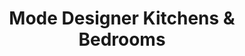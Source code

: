 ---
title: "Mode Designer Kitchens & Bedrooms"
url: /basford/mode-designer-kitchens-and-bedrooms/
shop: kitchen
---